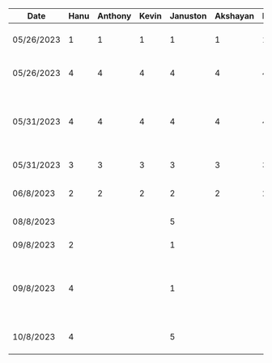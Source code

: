 | Date       | Hanu | Anthony | Kevin | Januston | Akshayan | Haris | Task                                                |
| ---------- | ---- | ------- | ----- | -------- | -------- | ----- | --------------------------------------------------- |
| 05/26/2023 | 1    | 1       | 1     | 1        | 1        | 1     | Initial Group Meeting / Planning                    |
| 05/26/2023 | 4    | 4       | 4     | 4        | 4        | 4     | Work On App Presentation                            |
| 05/31/2023 | 4    | 4       | 4     | 4        | 4        | 4     | Practicing App Presentation and Presenting to class |
| 05/31/2023 | 3    | 3       | 3     | 3        | 3        | 3     | App Proposal                                        |
| 06/8/2023  | 2    | 2       | 2     | 2        | 2        | 2     | Project Setup and Init                              |
| 08/8/2023  |      |         |       | 5        |          |       | Navigation and Setup                                |
| 09/8/2023  | 2    |         |       | 1        |          |       | Homepage UI Cleanup                                 |
| 09/8/2023  | 4    |         |       | 1        |          |       | Adding Google Button for Login and Colour Pallete   |
| 10/8/2023  | 4    |         |       | 5        |          |       | Clean Up UI and Start Google Auth                   |
